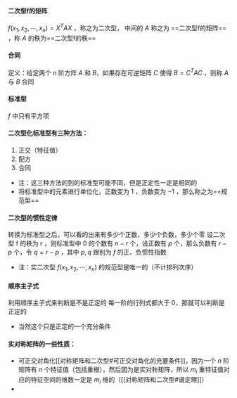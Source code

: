 #### 二次型f的矩阵
$f(x_{1},x_{2},\cdots,x_{n})=X^{T}AX$ ，称之为二次型，
中间的 $A$ 称之为 ==二次型f的矩阵== ，称 $A$ 的秩为==二次型f的秩==

#### 合同
定义：给定两个 $n$ 阶方阵 $A$ 和 $B$，如果存在可逆矩阵 $C$ 使得 $B=C^{T}AC$ ，则称 $A$ 与 $B$ 合同

#### 标准型
$f$ 中只有平方项

#### 二次型化标准型有三种方法：
1. 正交（特征值）
2. 配方
3. 合同
- 注：这三种方法的到的标准型可能不同，但是正定性一定是相同的
- 将标准型中的元素进行单位化，正数变为 $1$ ，负数变为 $-1$ ，那么称之为==规范型==

#### 二次型的惯性定律
转换为标准型之后，可以看的出来有多少个正数，多少个负数，多少个零
设二次型 f 的秩为 r ，则标准型中 0 的个数有 $n-r$ 个，设正数有 $p$ 个，那么负数有 $r-p$ 个，令 $q=r-p$ ，其中 $p,q$ 跟别为 $f$ 的正、负惯性指数
- 注：实二次型 $f(x_{1},x_{2},\cdots,x_{n})$ 的规范型是唯一的（不计排列次序）

#### 顺序主子式
利用顺序主子式来判断是不是正定的
每一阶的行列式都大于 0，那就可以判断是正定的
- 当然这个只是正定的一个充分条件

#### 实对称矩阵的一些性质：
- 可正交对角化[[对称矩阵和二次型#可正交对角化的充要条件]]，因为一个 $n$ 阶矩阵有 $n$ 个特征值（包括重根），然后因为是实对称矩阵，所以 $m_{i}$ 重特征值对应的特征空间的维数一定是 $m_{i}$ 维的（[[对称矩阵和二次型#谱定理]]）
- 



